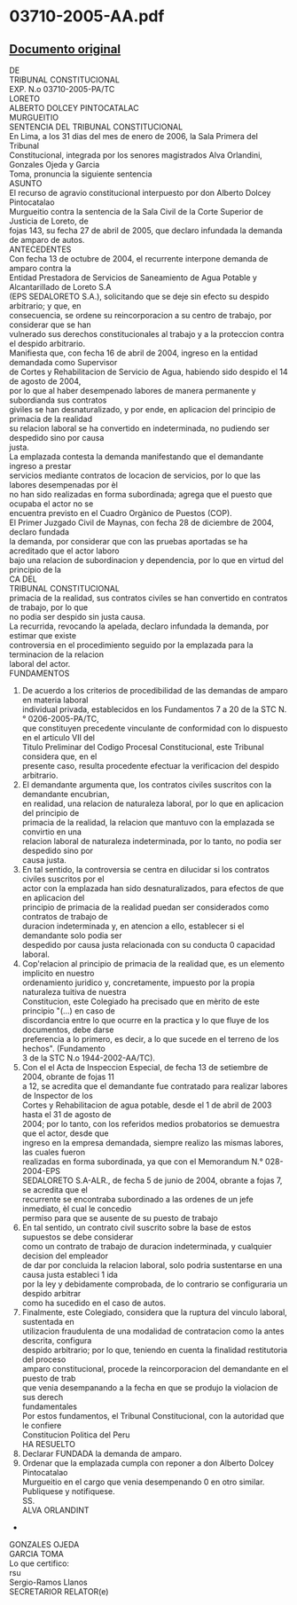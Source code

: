 
03710-2005-AA.pdf
=================
  
[Documento original](https://tc.gob.pe/jurisprudencia/2006/03710-2005-AA.pdf)  
---  
DE  
TRIBUNAL CONSTITUCIONAL  
EXP. N.o 03710-2005-PA/TC  
LORETO  
ALBERTO DOLCEY PINTOCATALAC  
MURGUEITIO  
SENTENCIA DEL TRIBUNAL CONSTITUCIONAL  
En Lima, a los 31 dias del mes de enero de 2006, la Sala Primera del Tribunal  
Constitucional, integrada por los senores magistrados Alva Orlandini, Gonzales Ojeda y Garcia  
Toma, pronuncia la siguiente sentencia  
ASUNTO  
El recurso de agravio constitucional interpuesto por don Alberto Dolcey Pintocatalao  
Murgueitio contra la sentencia de la Sala Civil de la Corte Superior de Justicia de Loreto, de  
fojas 143, su fecha 27 de abril de 2005, que declaro infundada la demanda de amparo de autos.  
ANTECEDENTES  
Con fecha 13 de octubre de 2004, el recurrente interpone demanda de amparo contra la  
Entidad Prestadora de Servicios de Saneamiento de Agua Potable y Alcantarillado de Loreto S.A  
(EPS SEDALORETO S.A.), solicitando que se deje sin efecto su despido arbitrario; y que, en  
consecuencia, se ordene su reincorporacion a su centro de trabajo, por considerar que se han  
vulnerado sus derechos constitucionales al trabajo y a la proteccion contra el despido arbitrario.  
Manifiesta que, con fecha 16 de abril de 2004, ingreso en la entidad demandada como Supervisor  
de Cortes y Rehabilitacion de Servicio de Agua, habiendo sido despido el 14 de agosto de 2004,  
por lo que al haber desempenado labores de manera permanente y subordianda sus contratos  
giviles se han desnaturalizado, y por ende, en aplicacion del principio de primacia de la realidad  
su relacion laboral se ha convertido en indeterminada, no pudiendo ser despedido sino por causa  
justa.  
La emplazada contesta la demanda manifestando que el demandante ingreso a prestar  
servicios mediante contratos de locacion de servicios, por lo que las labores desempenadas por èl  
no han sido realizadas en forma subordinada; agrega que el puesto que ocupaba el actor no se  
encuentra previsto en el Cuadro Orgànico de Puestos (COP).  
El Primer Juzgado Civil de Maynas, con fecha 28 de diciembre de 2004, declaro fundada  
la demanda, por considerar que con las pruebas aportadas se ha acreditado que el actor laboro  
bajo una relacion de subordinacion y dependencia, por lo que en virtud del principio de la  
CA DEL  
TRIBUNAL CONSTITUCIONAL  
primacia de la realidad, sus contratos civiles se han convertido en contratos de trabajo, por lo que  
no podia ser despido sin justa causa.  
La recurrida, revocando la apelada, declaro infundada la demanda, por estimar que existe  
controversia en el procedimiento seguido por la emplazada para la terminacion de la relacion  
laboral del actor.  
FUNDAMENTOS  
1. De acuerdo a los criterios de procedibilidad de las demandas de amparo en materia laboral  
individual privada, establecidos en los Fundamentos 7 a 20 de la STC N.° 0206-2005-PA/TC,  
que constituyen precedente vinculante de conformidad con lo dispuesto en el articulo VII del  
Titulo Preliminar del Codigo Procesal Constitucional, este Tribunal considera que, en el  
presente caso, resulta procedente efectuar la verificacion del despido arbitrario.  
2. El demandante argumenta que, los contratos civiles suscritos con la demandante encubrian,  
en realidad, una relacion de naturaleza laboral, por lo que en aplicacion del principio de  
primacia de la realidad, la relacion que mantuvo con la emplazada se convirtio en una  
relacion laboral de naturaleza indeterminada, por lo tanto, no podia ser despedido sino por  
causa justa.  
3. En tal sentido, la controversia se centra en dilucidar si los contratos civiles suscritos por el  
actor con la emplazada han sido desnaturalizados, para efectos de que en aplicacion del  
principio de primacia de la realidad puedan ser considerados como contratos de trabajo de  
duracion indeterminada y, en atencion a ello, establecer si el demandante solo podia ser  
despedido por causa justa relacionada con su conducta 0 capacidad laboral.  
4. Cop'relacion al principio de primacia de la realidad que, es un elemento implicito en nuestro  
ordenamiento juridico y, concretamente, impuesto por la propia naturaleza tuitiva de nuestra  
Constitucion, este Colegiado ha precisado que en mèrito de este principio "(...) en caso de  
discordancia entre lo que ocurre en la practica y lo que fluye de los documentos, debe darse  
preferencia a lo primero, es decir, a lo que sucede en el terreno de los hechos". (Fundamento  
3 de la STC N.o 1944-2002-AA/TC).  
5. Con el el Acta de Inspeccion Especial, de fecha 13 de setiembre de 2004, obrante de fojas 11  
a 12, se acredita que el demandante fue contratado para realizar labores de Inspector de los  
Cortes y Rehabilitacion de agua potable, desde el 1 de abril de 2003 hasta el 31 de agosto de  
2004; por lo tanto, con los referidos medios probatorios se demuestra que el actor, desde que  
ingreso en la empresa demandada, siempre realizo las mismas labores, las cuales fueron  
realizadas en forma subordinada, ya que con el Memorandum N.° 028-2004-EPS  
SEDALORETO S.A-ALR., de fecha 5 de junio de 2004, obrante a fojas 7, se acredita que el  
recurrente se encontraba subordinado a las ordenes de un jefe inmediato, èl cual le concedio  
permiso para que se ausente de su puesto de trabajo  
6. En tal sentido, un contrato civil suscrito sobre la base de estos supuestos se debe considerar  
como un contrato de trabajo de duracion indeterminada, y cualquier decision del empleador  
de dar por concluida la relacion laboral, solo podria sustentarse en una causa justa estableci 1 ida  
por la ley y debidamente comprobada, de lo contrario se configuraria un despido arbitrar  
como ha sucedido en el caso de autos.  
7. Finalmente, este Colegiado, considera que la ruptura del vinculo laboral, sustentada en  
utilizacion fraudulenta de una modalidad de contratacion como la antes descrita, configura  
despido arbitrario; por lo que, teniendo en cuenta la finalidad restitutoria del proceso  
amparo constitucional, procede la reincorporacion del demandante en el puesto de trab  
que venia desempanando a la fecha en que se produjo la violacion de sus derech  
fundamentales  
Por estos fundamentos, el Tribunal Constitucional, con la autoridad que le confiere  
Constitucion Politica del Peru  
HA RESUELTO  
1. Declarar FUNDADA la demanda de amparo.  
2. Ordenar que la emplazada cumpla con reponer a don Alberto Dolcey Pintocatalao  
Murgueitio en el cargo que venia desempenando 0 en otro similar.  
Publiquese y notifiquese.  
SS.  
ALVA ORLANDINT  
-  
GONZALES OJEDA  
GARCIA TOMA  
Lo que certifico:  
rsu  
Sergio-Ramos Llanos  
SECRETARIOR RELATOR(e)